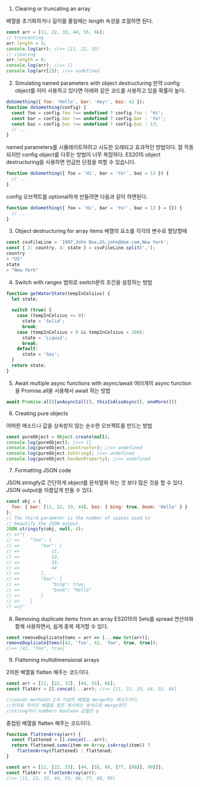 1. Clearing or truncating an array

배열을 초기화하거나 길이를 줄일때는 length 속성을 조절하면 된다.

```js
const arr = [11, 22, 33, 44, 55, 66];
// truncanting
arr.length = 3;
console.log(arr); //=> [11, 22, 33]
// clearing
arr.length = 0;
console.log(arr); //=> []
console.log(arr[2]); //=> undefined
```

2. Simulating named parameters with object destructuring
만약 config object를 이미 사용하고 있다면 아래와 같은 코드를 사용하고 있을 확률이 높다.
```js
doSomething({ foo: 'Hello', bar: 'Hey!', baz: 42 });
function doSomething(config) {
  const foo = config.foo !== undefined ? config.foo : 'Hi';
  const bar = config.bar !== undefined ? config.bar : 'Yo!';
  const baz = config.baz !== undefined ? config.baz : 13;
  // ...
}
```

named parameters를 시뮬레이트하려고 시도한 오래되고 효과적인 방법이다. 잘 작동되지만 config object를 다루는 방법이 너무 복잡하다. ES2015 object destructuring을 사용하면 언급한 단점을 피할 수 있습니다.
```js
function doSomething({ foo = 'Hi', bar = 'Yo!', baz = 13 }) {
  // ...
}
```
config 오브젝트를 optional하게 만들려면 다음과 같이 하면된다.
```js
function doSomething({ foo = 'Hi', bar = 'Yo!', baz = 13 } = {}) {
  // ...
}
```

3. Object destructuring for array items
배열의 요소를 각각의 변수로 할당할때
```js
const csvFileLine = '1997,John Doe,US,john@doe.com,New York';
const { 2: country, 4: state } = csvFileLine.split(',');
country
> "US"
state
> "New York"
```

4. Switch with ranges
범위로 switch문의 조건을 설정하는 방법
```js
function getWaterState(tempInCelsius) {
  let state;
  
  switch (true) {
    case (tempInCelsius <= 0): 
      state = 'Solid';
      break;
    case (tempInCelsius > 0 && tempInCelsius < 100): 
      state = 'Liquid';
      break;
    default: 
      state = 'Gas';
  }
  return state;
}
```


5. Await multiple async functions with async/await
여러개의 async function을 Promise.all을 사용해서 await 하는 방법

```js
await Promise.all([anAsyncCall(), thisIsAlsoAsync(), oneMore()])
```

6. Creating pure objects

어떠한 메소드나 값을 상속받지 않는 순수한 오브젝트를 만드는 방법

```js
const pureObject = Object.create(null);
console.log(pureObject); //=> {}
console.log(pureObject.constructor); //=> undefined
console.log(pureObject.toString); //=> undefined
console.log(pureObject.hasOwnProperty); //=> undefined
```

7. Formatting JSON code

JSON.stringfy로 간단하게 object를 문자열화 하는 것 보다 많은 것을 할 수 있다. JSON output을 아름답게 만들 수 있다.

```js
const obj = { 
  foo: { bar: [11, 22, 33, 44], baz: { bing: true, boom: 'Hello' } } 
};
// The third parameter is the number of spaces used to 
// beautify the JSON output.
JSON.stringify(obj, null, 4); 
// =>"{
// =>    "foo": {
// =>        "bar": [
// =>            11,
// =>            22,
// =>            33,
// =>            44
// =>        ],
// =>        "baz": {
// =>            "bing": true,
// =>            "boom": "Hello"
// =>        }
// =>    }
// =>}"
```

8. Removing duplicate items from an array
ES2015의 Sets를 spread 연산자와 함께 사용하면서, 쉽게 중복 제거할 수 있다.

```js
const removeDuplicateItems = arr => [...new Set(arr)];
removeDuplicateItems([42, 'foo', 42, 'foo', true, true]);
//=> [42, "foo", true]
```

9. Flattening multidimensional arrays

2차원 배열을 flatten 해주는 코드이다.

```js
const arr = [11, [22, 33], [44, 55], 66];
const flatArr = [].concat(...arr); //=> [11, 22, 33, 44, 55, 66]

//concat method는 2개 이상의 배열을 merge하는 메소드이다.
//인자로 주어진 배열을 얕은 복사하는 방식으로 merge한다
//string이나 numbers boolean 값들은 q
```


중첩된 배열을 flatten 해주는 코드이다.


```js
function flattenArray(arr) {
  const flattened = [].concat(...arr);
  return flattened.some(item => Array.isArray(item)) ? 
    flattenArray(flattened) : flattened;
}

const arr = [11, [22, 33], [44, [55, 66, [77, [88]], 99]]];
const flatArr = flattenArray(arr); 
//=> [11, 22, 33, 44, 55, 66, 77, 88, 99]
```